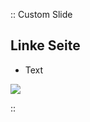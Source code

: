 :: Custom Slide

<div class="custom-slide">
  <div class="left">
    <h2>Linke Seite</h2>
    <ul>
      <li>Text</li>
    </ul>
  </div>
  <div class="right">
    <img src="logo.png" />
  </div>
</div>

::
